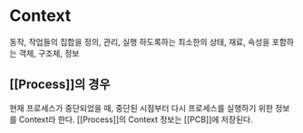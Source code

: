# Context
동작, 작업들의 집합을
정의, 관리, 실행 하도록하는
최소한의 상태,  재료, 속성을 포함하는
객체, 구조체, 정보

## [[Process]]의 경우
현재 프로세스가 중단되었을 때, 중단된 시점부터 다시 프로세스를 실행하기 위한 정보를 Context라 한다.
[[Process]]의 Context 정보는 [[PCB]]에 저장된다. 